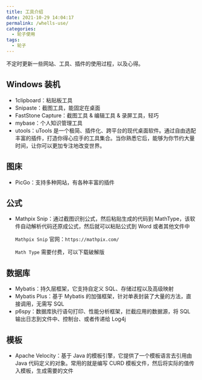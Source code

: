 ```yaml
---
title: 工具介绍
date: 2021-10-29 14:04:17
permalink: /whells-use/
categories:
  - 轮子使用
tags:
  - 轮子
---
```



不定时更新一些网站、工具、插件的使用过程，以及心得。

## Windows 装机

- 1clipboard：粘贴板工具
- Snipaste：截图工具，能固定在桌面
- FastStone Capture：截图工具 & 编辑工具 & 录屏工具，轻巧
- mybase：个人知识管理工具
- utools：uTools 是一个极简、插件化、跨平台的现代桌面软件。通过自由选配丰富的插件，打造你得心应手的工具集合。当你熟悉它后，能够为你节约大量时间，让你可以更加专注地改变世界。

## 图床

- PicGo：支持多种网站，有各种丰富的插件

## 公式

- Mathpix Snip：通过截图识别公式，然后粘贴生成的代码到 MathType，该软件自动解析代码还原成公式，然后就可以粘贴公式到 Word 或者其他文件中

    `Mathpix Snip` 官网：`https://mathpix.com/`

    `Math Type` 需要付费，可以下载破解版

## 数据库

- Mybatis：持久层框架，它支持自定义 SQL、存储过程以及高级映射
- Mybatis Plus：基于 Mybatis 的加强框架，针对单表封装了大量的方法，直接调用，无需写 SQL
- p6spy：数据库执行语句打印、性能分析框架，拦截应用的数据源，将 SQL 输出日志到文件中、控制台、或者传递给 Log4j

## 模板

- Apache Velocity：基于 Java 的模板引擎，它提供了一个模板语言去引用由 Java 代码定义的对象。常用的就是编写 CURD 模板文件，然后将实际的值传入模板，生成需要的文件